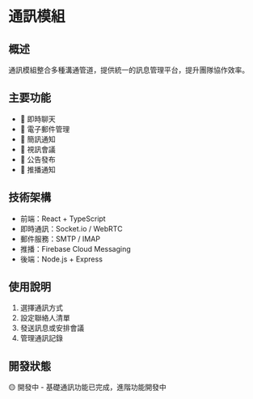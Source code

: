 # 通訊模組

## 概述
通訊模組整合多種溝通管道，提供統一的訊息管理平台，提升團隊協作效率。

## 主要功能
- 💬 即時聊天
- 📧 電子郵件管理
- 📱 簡訊通知
- 🎥 視訊會議
- 📢 公告發布
- 🔔 推播通知

## 技術架構
- 前端：React + TypeScript
- 即時通訊：Socket.io / WebRTC
- 郵件服務：SMTP / IMAP
- 推播：Firebase Cloud Messaging
- 後端：Node.js + Express

## 使用說明
1. 選擇通訊方式
2. 設定聯絡人清單
3. 發送訊息或安排會議
4. 管理通訊記錄

## 開發狀態
🟡 開發中 - 基礎通訊功能已完成，進階功能開發中
